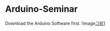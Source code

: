# Arduino-Seminar
Download the Arduino Software first.
!image[그림1](https://user-images.githubusercontent.com/59195649/72521899-c5572680-389f-11ea-813f-a11cc242c542.png)

